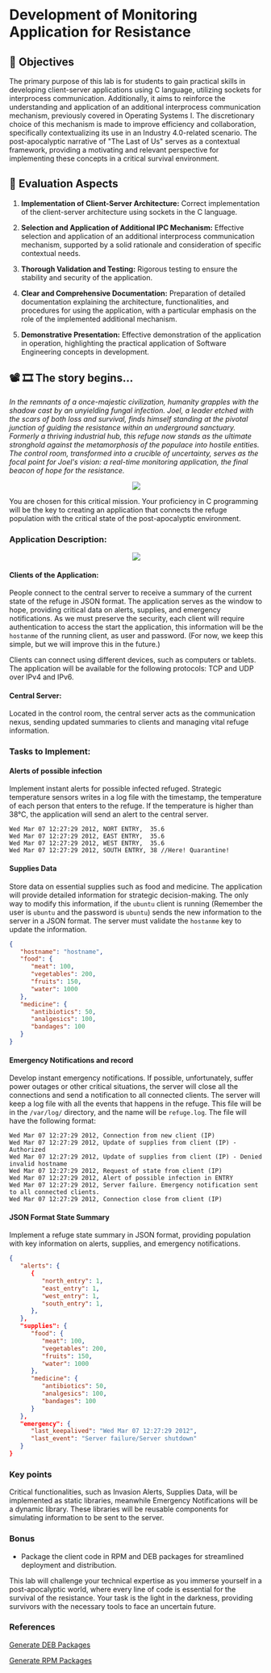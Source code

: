 # Development of Monitoring Application for Resistance

## 🎯 Objectives

The primary purpose of this lab is for students to gain practical skills in developing client-server applications using C language, utilizing sockets for interprocess communication. Additionally, it aims to reinforce the understanding and application of an additional interprocess communication mechanism, previously covered in Operating Systems I. The discretionary choice of this mechanism is made to improve efficiency and collaboration, specifically contextualizing its use in an Industry 4.0-related scenario. The post-apocalyptic narrative of "The Last of Us" serves as a contextual framework, providing a motivating and relevant perspective for implementing these concepts in a critical survival environment.

## 📝 Evaluation Aspects

1. **Implementation of Client-Server Architecture:**
   Correct implementation of the client-server architecture using sockets in the C language.

2. **Selection and Application of Additional IPC Mechanism:**
   Effective selection and application of an additional interprocess communication mechanism, supported by a solid rationale and consideration of specific contextual needs.

3. **Thorough Validation and Testing:**
   Rigorous testing to ensure the stability and security of the application.

4. **Clear and Comprehensive Documentation:**
   Preparation of detailed documentation explaining the architecture, functionalities, and procedures for using the application, with a particular emphasis on the role of the implemented additional mechanism.

5. **Demonstrative Presentation:**
   Effective demonstration of the application in operation, highlighting the practical application of Software Engineering concepts in development.


## 📽 🎞 The story begins...

*In the remnants of a once-majestic civilization, humanity grapples with the shadow cast by an unyielding fungal infection. Joel, a leader etched with the scars of both loss and survival, finds himself standing at the pivotal junction of guiding the resistance within an underground sanctuary. Formerly a thriving industrial hub, this refuge now stands as the ultimate stronghold against the metamorphosis of the populace into hostile entities. The control room, transformed into a crucible of uncertainty, serves as the focal point for Joel's vision: a real-time monitoring application, the final beacon of hope for the resistance.*

<p align="center">
  <img src="img/lab1.png"/>
</p>

You are chosen for this critical mission. Your proficiency in C programming will be the key to creating an application that connects the refuge population with the critical state of the post-apocalyptic environment.

### Application Description:

<p align="center">
  <img src="img/image.png"/>
</p>

#### Clients of the Application:
People connect to the central server to receive a summary of the current state of the refuge in JSON format. The application serves as the window to hope, providing critical data on alerts, supplies, and emergency notifications. As we must preserve the security, each client will require authentication to access the start the application, this information will be the `hostanme` of the running client, as user and password. (For now, we keep this simple, but we will improve this in the future.)

Clients can connect using different devices, such as computers or tablets. The application will be available for the following protocols: TCP and UDP over IPv4 and IPv6.

#### Central Server:
Located in the control room, the central server acts as the communication nexus, sending updated summaries to clients and managing vital refuge information.

### Tasks to Implement:

#### Alerts of possible infection
Implement instant alerts for possible infected refuged. Strategic temperature sensors writes in a log file with the timestamp, the temperature of each person that enters to the refuge. If the temperature is higher than 38°C, the application will send an alert to the central server.

```text
Wed Mar 07 12:27:29 2012, NORT ENTRY,  35.6
Wed Mar 07 12:27:29 2012, EAST ENTRY,  35.6
Wed Mar 07 12:27:29 2012, WEST ENTRY,  35.6
Wed Mar 07 12:27:29 2012, SOUTH ENTRY, 38 //Here! Quarantine!
```

#### Supplies Data
Store data on essential supplies such as food and medicine. The application will provide detailed information for strategic decision-making. The only way to modify this information, if the `ubuntu` client is running (Remember the user is `ubuntu` and the password is `ubuntu`) sends the new information to the server in a JSON format. The server must validate the `hostanme` key to update the information.

```json
{
   "hostname": "hostname",
   "food": {
      "meat": 100,
      "vegetables": 200,
      "fruits": 150,
      "water": 1000
   },
   "medicine": {
      "antibiotics": 50,
      "analgesics": 100,
      "bandages": 100
   }
}

```

#### Emergency Notifications and record
Develop instant emergency notifications. If possible, unfortunately, suffer power outages or other critical situations, the server will close all the connections and send a notification to all connected clients.
The server will keep a log file with all the events that happens in the refuge. This file will be in the `/var/log/` directory, and the name will be `refuge.log`. The file will have the following format:

```text
Wed Mar 07 12:27:29 2012, Connection from new client (IP)
Wed Mar 07 12:27:29 2012, Update of supplies from client (IP) - Authorized
Wed Mar 07 12:27:29 2012, Update of supplies from client (IP) - Denied invalid hostname
Wed Mar 07 12:27:29 2012, Request of state from client (IP)
Wed Mar 07 12:27:29 2012, Alert of possible infection in ENTRY
Wed Mar 07 12:27:29 2012, Server failure. Emergency notification sent to all connected clients.
Wed Mar 07 12:27:29 2012, Connection close from client (IP)
```

#### JSON Format State Summary
Implement a refuge state summary in JSON format, providing population with key information on alerts, supplies, and emergency notifications.

```json
{
   "alerts": {
      {
         "north_entry": 1,
         "east_entry": 1,
         "west_entry": 1,
         "south_entry": 1,
      },
   },
   "supplies": {
      "food": {
         "meat": 100,
         "vegetables": 200,
         "fruits": 150,
         "water": 1000
      },
      "medicine": {
         "antibiotics": 50,
         "analgesics": 100,
         "bandages": 100
      }
   },
   "emergency": {
      "last_keepalived": "Wed Mar 07 12:27:29 2012",
      "last_event": "Server failure/Server shutdown"
   }
}
```

### Key points

Critical functionalities, such as Invasion Alerts, Supplies Data, will be implemented as static libraries, meanwhile Emergency Notifications will be a dynamic library. These libraries will be reusable components for simulating information to be sent to the server.


### Bonus
- Package the client code in RPM and DEB packages for streamlined deployment and distribution.

This lab will challenge your technical expertise as you immerse yourself in a post-apocalyptic world, where every line of code is essential for the survival of the resistance. Your task is the light in the darkness, providing survivors with the necessary tools to face an uncertain future.

### References
[Generate DEB Packages](https://youtu.be/ep88vVfzDAo)

[Generate RPM Packages](https://youtu.be/sNDs6AoNmA8)


